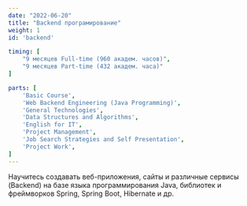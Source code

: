 ```yaml
---
date: "2022-06-20"
title: "Backend програмирование"
weight: 1
id: 'backend'

timing: [
    "9 месяцев Full-time (960 академ. часов)",
    "9 месяцев Part-time (432 академ. часа)"
]

parts: [
    'Basic Course',
    'Web Backend Engineering (Java Programming)',
    'General Technologies',
    'Data Structures and Algorithms',
    'English for IT',
    'Project Management',
    'Job Search Strategies and Self Presentation',
    'Project Work',
]
---
```


Научитесь создавать веб-приложения, сайты и различные сервисы (Backend) на базе языка программирования Java, библиотек и фреймворков Spring, Spring Boot, Hibernate и др.
